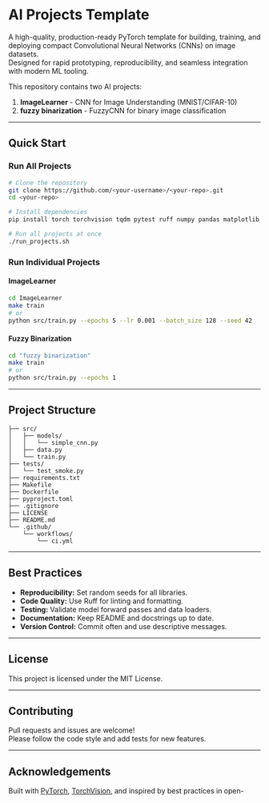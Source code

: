 # AI Projects Template

A high-quality, production-ready PyTorch template for building, training, and deploying compact Convolutional Neural Networks (CNNs) on image datasets.  
Designed for rapid prototyping, reproducibility, and seamless integration with modern ML tooling.

This repository contains two AI projects:
1. **ImageLearner** - CNN for Image Understanding (MNIST/CIFAR-10)
2. **fuzzy binarization** - FuzzyCNN for binary image classification

---

## Quick Start

### Run All Projects
```bash
# Clone the repository
git clone https://github.com/<your-username>/<your-repo>.git
cd <your-repo>

# Install dependencies
pip install torch torchvision tqdm pytest ruff numpy pandas matplotlib

# Run all projects at once
./run_projects.sh
```

### Run Individual Projects

#### ImageLearner
```bash
cd ImageLearner
make train
# or
python src/train.py --epochs 5 --lr 0.001 --batch_size 128 --seed 42
```

#### Fuzzy Binarization
```bash
cd "fuzzy binarization"
make train
# or
python src/train.py --epochs 1
```

---

## Project Structure

```
├── src/
│   ├── models/
│   │   └── simple_cnn.py
│   ├── data.py
│   └── train.py
├── tests/
│   └── test_smoke.py
├── requirements.txt
├── Makefile
├── Dockerfile
├── pyproject.toml
├── .gitignore
├── LICENSE
├── README.md
└── .github/
    └── workflows/
        └── ci.yml
```

---

## Best Practices

- **Reproducibility:** Set random seeds for all libraries.
- **Code Quality:** Use Ruff for linting and formatting.
- **Testing:** Validate model forward passes and data loaders.
- **Documentation:** Keep README and docstrings up to date.
- **Version Control:** Commit often and use descriptive messages.

---

## License

This project is licensed under the MIT License.

---

## Contributing

Pull requests and issues are welcome!  
Please follow the code style and add tests for new features.

---

## Acknowledgements

Built with [PyTorch](https://pytorch.org/), [TorchVision](https://pytorch.org/vision/), and inspired by best practices in open-
